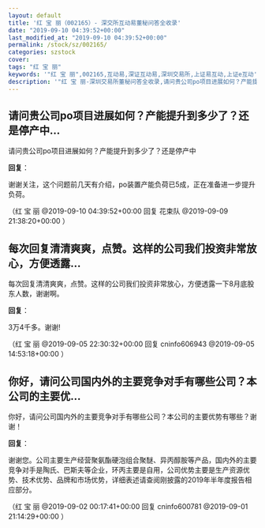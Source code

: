 ```yaml
---
layout: default
title: '红 宝 丽（002165）- 深交所互动易董秘问答全收录'
date: "2019-09-10 04:39:52+00:00"
last_modified_at: "2019-09-10 04:39:52+00:00"
permalink: /stock/sz/002165/
categories: szstock
cover: 
tags: "红 宝 丽"
keywords: '"红 宝 丽",002165,互动易,深证互动易,深圳交易所,上证易互动,上证e互动'
description: '"红 宝 丽-深圳交易所董秘问答全收录,请问贵公司po项目进展如何？产能提升到多少了？还是停产中"'
---
```


## 请问贵公司po项目进展如何？产能提升到多少了？还是停产中...

请问贵公司po项目进展如何？产能提升到多少了？还是停产中

**回复**：

谢谢关注，这个问题前几天有介绍，po装置产能负荷已5成，正在准备进一步提升负荷。 

（红 宝 丽  @2019-09-10 04:39:52+00:00 回复 花束队  @2019-09-09 21:38:20+00:00 ）

## 每次回复清清爽爽，点赞。这样的公司我们投资非常放心，方便透露...

每次回复清清爽爽，点赞。这样的公司我们投资非常放心，方便透露一下8月底股东人数，谢谢啊。

**回复**：

3万4千多。谢谢! 

（红 宝 丽  @2019-09-05 22:30:32+00:00 回复 cninfo606943  @2019-09-05 14:53:18+00:00 ）

## 你好，请问公司国内外的主要竞争对手有哪些公司？本公司的主要优...

你好，请问公司国内外的主要竞争对手有哪些公司？本公司的主要优势有哪些？谢谢！

**回复**：

谢谢您。公司主要生产经营聚氨酯硬泡组合聚醚、异丙醇胺等产品，国内外的主要竞争对手是陶氏、巴斯夫等企业，环丙主要是自用，公司优势主要是生产资源优势、技术优势、品牌和市场优势，详细表述请查阅刚披露的2019年半年度报告相应部分。 

（红 宝 丽  @2019-09-02 00:17:41+00:00 回复 cninfo600781  @2019-09-01 21:14:29+00:00 ）

